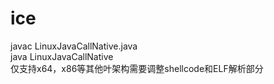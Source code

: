 # ice  
javac LinuxJavaCallNative.java  
java LinuxJavaCallNative  
仅支持x64，x86等其他叶架构需要调整shellcode和ELF解析部分

